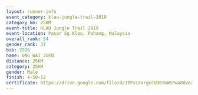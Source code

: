 ```yaml
---
layout: runner-info 
event_category: klau-jungle-trail-2019 
category_km: 25KM 
event-title: KLAU Jungle Trail 2019 
event-location: Pasar Sg Klau, Pahang, Malaysia 
overall_rank: 54
gender_rank: 37
bib: 2526
name: ONG WAI JUEN
distance: 25KM
category: 25KM
gender: Male
finish: 4-50-12
certificate: https://drive.google.com/file/d/1YPx1rVrgccUD6TmWSPwa8dv635A1kOMC/view?usp=sharing
---
```

